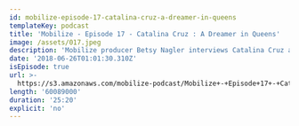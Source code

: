 ```yaml
---
id: mobilize-episode-17-catalina-cruz-a-dreamer-in-queens
templateKey: podcast
title: 'Mobilize - Episode 17 - Catalina Cruz : A Dreamer in Queens'
image: /assets/017.jpeg
description: 'Mobilize producer Betsy Nagler interviews Catalina Cruz about her New York State Assembly campaign for District 39, a district she’s proud to call "rich in that immigrant soul." Cruz shares the inspiring story of how she went from being an undocumented Dreamer to a leader who fights for change in her community, and how she wants to be model of what it means to a public servant rather than a politician in the Trump era.'
date: '2018-06-26T01:01:30.310Z'
isEpisode: true
url: >-
  https://s3.amazonaws.com/mobilize-podcast/Mobilize+-+Episode+17+-+Catalina+Cruz+-+A+Dreamer+for+Queens.mp3
length: '60089000'
duration: '25:20'
explicit: 'no'
---
```


